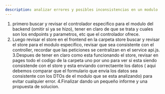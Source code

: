 ```yaml
---
description: analizar errores y posibles inconsistencias en un modulo
---
```


1. primero buscar y revisar el controlador especifico para el modulo del backend (omitir si ya se hizo), tener en claro de que se trata y cuales son los endpoints y parametros, etc que el controlador ofrece.
2. Luego revisar el store en el frontend en la carpeta store buscar y revisar el store para el modulo especifico, revisar que sea consistente con el controller, recordar que las peticiones se centralizan en el service api.js.
3.Despues de tener en claro como esta funcionando el store, revisar en pages todo el codigo de la carpeta uno por uno para ver si esta siendo consistende con el store y esta enviando correctaente los datos ( aqui debemos comparar que el formulario que envia los datos sea consistente con los DTOs de el modulo que se esta analizando) para evitar cualquier error.
4.Finalizar dando un pequeño informe y una propuesta de solucion.